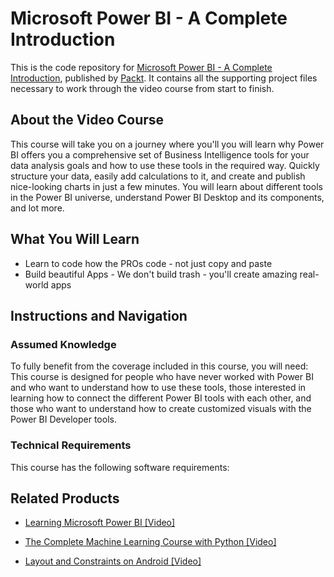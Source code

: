 # Microsoft Power BI - A Complete Introduction
This is the code repository for [Microsoft Power BI - A Complete Introduction](https://www.packtpub.com/application-development/layout-and-constraints-android-video?utm_source=github&utm_medium=repository&utm_campaign=9781789809404), published by [Packt](https://www.packtpub.com/?utm_source=github). It contains all the supporting project files necessary to work through the video course from start to finish.
## About the Video Course
This course will take you on a journey where you'll you will learn why Power BI offers you a comprehensive set of Business Intelligence tools for your data analysis goals and how to use these tools in the required way. Quickly structure your data, easily add calculations to it, and create and publish nice-looking charts in just a few minutes. You will learn about different tools in the Power BI universe, understand Power BI Desktop and its components, and lot more. 

<H2>What You Will Learn</H2>
<DIV class=book-info-will-learn-text>
<UL>
<LI>Learn to code how the PROs code - not just copy and paste 
<LI>Build beautiful Apps - We don't build trash - you'll create amazing real-world apps </LI></UL></DIV>

## Instructions and Navigation
### Assumed Knowledge
To fully benefit from the coverage included in this course, you will need:<br/>
This course is designed for people who have never worked with Power BI and who want to understand how to use these tools, those interested in learning how to connect the different Power BI tools with each other, and those who want to understand how to create customized visuals with the Power BI Developer tools.
### Technical Requirements
This course has the following software requirements:<br/>
      

## Related Products
* [Learning Microsoft Power BI [Video]](https://www.packtpub.com/application-development/layout-and-constraints-android-video?utm_source=github&utm_medium=repository&utm_campaign=9781789809404)

* [The Complete Machine Learning Course with Python [Video]](https://www.packtpub.com/application-development/layout-and-constraints-android-video?utm_source=github&utm_medium=repository&utm_campaign=9781789809404)

* [Layout and Constraints on Android [Video]](https://www.packtpub.com/application-development/layout-and-constraints-android-video?utm_source=github&utm_medium=repository&utm_campaign=9781789809404)

